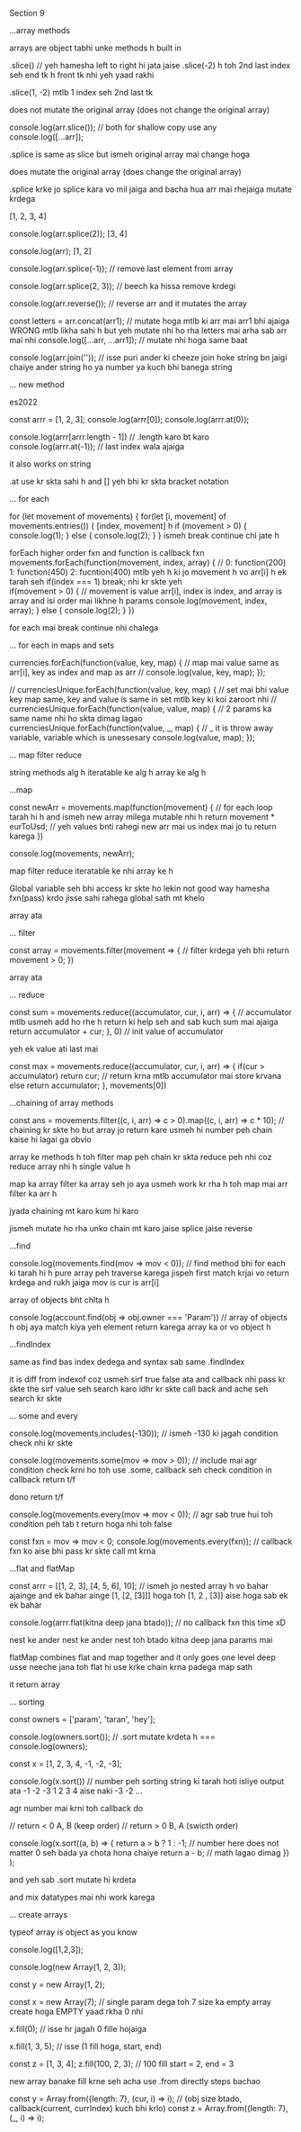 Section 9

...array methods

arrays are object tabhi unke methods h built in

.slice() // yeh hamesha left to right hi jata jaise .slice(-2) h toh 2nd last index seh end tk h front tk nhi yeh yaad rakhi

.slice(1, -2) mtlb 1 index seh 2nd last tk

does not mutate the original array (does not change the original array)

console.log(arr.slice()); // both for shallow copy use any
console.log([...arr]);

.splice is same as slice but ismeh original array mai change hoga

does mutate the original array (does change the original array) 

.splice krke jo splice kara vo mil jaiga and bacha hua arr mai rhejaiga mutate krdega

[1, 2, 3, 4]

console.log(arr.splice(2));  [3, 4]

console.log(arr); [1, 2]

console.log(arr.splice(-1)); // remove last element from array

console.log(arr.splice(2, 3)); // beech ka hissa remove krdegi

console.log(arr.reverse()); // reverse arr and it mutates the array

const letters = arr.concat(arr1); // mutate hoga mtlb ki arr mai arr1 bhi ajaiga WRONG mtlb likha sahi h but yeh mutate nhi ho rha letters mai arha sab arr mai nhi
console.log([...arr, ...arr1]); // mutate nhi hoga same baat

console.log(arr.join('')); // isse puri ander ki cheeze join hoke string bn jaigi chaiye ander string ho ya number ya kuch bhi banega string


... new method

es2022

const arrr = [1, 2, 3];
console.log(arrr[0]);
console.log(arrr.at(0));

console.log(arrr[arrr.length - 1]) // .length karo bt karo
console.log(arrr.at(-1)); // last index wala ajaiga

it also works on string

.at use kr skta sahi h and [] yeh bhi kr skta bracket notation

... for each

for (let movement of movements) {
for(let [i, movement] of movements.entries()) { [index, movement] h
  if (movement > 0) {
    console.log(1);
  } else {
    console.log(2);
  }
}
ismeh break continue chl jate h

forEach higher order fxn and function is callback fxn
movements.forEach(function(movement, index, array) { // 0: function(200) 1: function(450) 2: fucntion(400) mtlb yeh h ki jo movement h vo arr[i] h ek tarah seh
if(index === 1) break; nhi kr skte yeh   
if(movement > 0) { // movement is value arr[i], index is index, and array is array and isi order mai likhne h params
      console.log(movement, index, array);
   } else {
      console.log(2);
   }
})

for each mai break continue nhi chalega


... for each in maps and sets

currencies.forEach(function(value, key, map) { // map mai value same as arr[i], key as index and map as arr
  // console.log(value, key, map);
});

// currenciesUnique.forEach(function(value, key, map) { // set mai bhi value key map same, key and value is same in set mtlb key ki koi zaroort nhi
// currenciesUnique.forEach(function(value, value, map) { // 2 params ka same name nhi ho skta dimag lagao
currenciesUnique.forEach(function(value, _, map) { // _ it is throw away variable, variable which is unessesary
  console.log(value, map);
});

... map filter reduce

string methods alg h iteratable ke alg h array ke alg h

...map

const newArr = movements.map(function(movement) { // for each loop tarah hi h and ismeh new array milega mutable nhi h
  return movement * eurToUsd; // yeh values bnti rahegi new arr mai us index mai jo tu return karega
})

console.log(movements, newArr);

map filter reduce iteratable ke nhi array ke h

Global variable seh bhi access kr skte ho lekin not good way hamesha fxn(pass) krdo jisse sahi rahega global sath mt khelo

array ata 


... filter


const array = movements.filter(movement => { // filter krdega yeh bhi
  return movement > 0;
})

array ata


... reduce

const sum = movements.reduce((accumulator, cur, i, arr) => { // accumulator mtlb usmeh add ho rhe h return ki help seh and sab kuch sum mai ajaiga
  return accumulator + cur;
}, 0) // init value of accumulator 

yeh ek value ati last mai

const max = movements.reduce((accumulator, cur, i, arr) => {
  if(cur > accumulator) return cur; // return krna mtlb accumulator mai store krvana
  else return accumulator;
}, movements[0])


...chaining of array methods


const ans = movements.filter((c, i, arr) => c > 0).map((c, i, arr) => c * 10); // chaining kr skte ho but array jo return kare usmeh hi number peh chain kaise hi lagai ga obvio

array ke methods h toh filter map peh chain kr skta reduce peh nhi coz reduce array nhi h single value h

map ka array filter ka array seh jo aya usmeh work kr rha h toh map mai arr filter ka arr h

jyada chaining mt karo kum hi karo

jismeh mutate ho rha unko chain mt karo jaise splice jaise reverse 


...find

console.log(movements.find(mov => mov < 0)); // find method bhi for each ki tarah hi h pure array peh traverse karega jispeh first match krjai vo return krdega and rukh jaiga
mov is cur is arr[i] 

array of objects bht chlta h

console.log(account.find(obj => obj.owner === 'Param')) // array of objects h obj aya match kiya yeh element return karega array ka or vo object h


...findIndex


same as find bas index dedega and syntax sab same .findIndex

it is diff from indexof coz usmeh sirf true false ata and callback nhi pass kr skte the sirf value seh search karo idhr kr skte call back and ache seh search kr skte


... some and every

console.log(movements.includes(-130)); // ismeh -130 ki jagah condition check nhi kr skte 

console.log(movements.some(mov => mov > 0)); // include mai agr condition check krni ho toh use .some, callback seh check condition in callback return t/f

dono return t/f

console.log(movements.every(mov => mov < 0)); // agr sab true hui toh condition peh tab t return hoga nhi toh false

const fxn = mov => mov < 0;
console.log(movements.every(fxn)); // callback fxn ko aise bhi pass kr skte call mt krna


...flat and flatMap 

const arrr = [[1, 2, 3], [4, 5, 6], 10]; // ismeh jo nested array h vo bahar ajainge and ek bahar ainge [1, [2, [3]]] hoga toh [1, 2 , [3]] aise hoga sab ek ek bahar

console.log(arrr.flat(kitna deep jana btado)); // no callback fxn this time xD

nest ke ander nest ke ander nest toh btado kitna deep jana params mai 

flatMap combines flat and map together and it only goes one level deep usse neeche jana toh flat hi use krke chain krna padega map sath

it return array


... sorting


const owners = ['param', 'taran', 'hey'];

console.log(owners.sort()); // .sort mutate krdeta h === console.log(owners);

const x = [1, 2, 3, 4, -1, -2, -3];

console.log(x.sort()) // number peh sorting string ki tarah hoti isliye output ata -1 -2 -3 1 2 3 4 aise naki -3 -2 ...

agr number mai krni toh callback do

// return < 0 A, B (keep order)
// return > 0 B, A (swicth order)

console.log(x.sort((a, b) => {
  return a > b ? 1 : -1; // number here does not matter 0 seh bada ya chota hona chaiye
  return a - b; // math lagao dimag
}) );

and yeh sab .sort mutate hi krdeta

and mix datatypes mai nhi work karega


... create arrays

typeof array is object as you know

console.log([1,2,3]);

console.log(new Array(1, 2, 3));

const y = new Array(1, 2);

const x = new Array(7); // single param dega toh 7 size ka empty array create hoga EMPTY yaad rkha 0 nhi 

x.fill(0); // isse hr jagah 0 fille hojaiga

x.fill(1, 3, 5); // isse (1 fill hoga, start, end)

const z = [1, 3, 4];
z.fill(100, 2, 3); // 100 fill start = 2, end = 3

new array banake fill krne seh acha use .from directly steps bachao

const y = Array.from({length: 7}, (cur, i) => i); // (obj size btado, callback(current, currIndex) kuch bhi krlo)
const z = Array.from({length: 7}, (_, i) => i);






